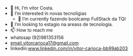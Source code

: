 - 👋 Hi, I’m vitor Costa.
- 👀 I’m interested in  novas tecnoligias 
  - 🌱 I’m currently fazendo bootcamp FullStack da TQI
- 💞️ I’m looking to  estagio na areass de tecnologia.
- 📫 How to reach me  
- whatssap (92)981353156
- email.vitorcarioca17@gmail.com  
- linkedin:www.linkedin.com/in/vitor-carioca-bb99ab203

<!---
Vitor12c/Vitor12c is a ✨ special ✨ repository because its `README.md` (this file) appears on your GitHub profile.
You can click the Preview link to take a look at your changes.
--->
